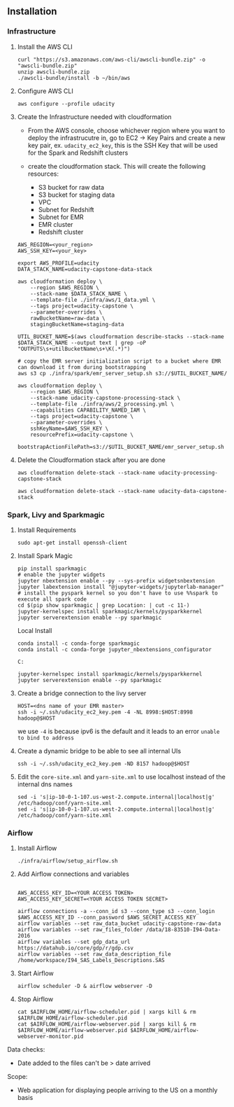 ## Installation

### Infrastructure

1. Install the AWS CLI
    ```
    curl "https://s3.amazonaws.com/aws-cli/awscli-bundle.zip" -o "awscli-bundle.zip"
    unzip awscli-bundle.zip
    ./awscli-bundle/install -b ~/bin/aws
    ```
1. Configure AWS CLI
    ```
    aws configure --profile udacity
    ```

1. Create the Infrastructure needed with cloudformation

    - From the AWS console, choose whichever region where you want to deploy the infrastrucutre in, go to EC2 -> Key Pairs and create a new key pair, ex. `udacity_ec2_key`, this is the SSH Key that will be used for the Spark and Redshift clusters

    - create the cloudformation stack. This will create the following resources:
        - S3 bucket for raw data
        - S3 bucket for staging data
        - VPC
        - Subnet for Redshift
        - Subnet for EMR
        - EMR cluster
        - Redshift cluster
    ```
    AWS_REGION=<your_region>
    AWS_SSH_KEY=<your_key>

    export AWS_PROFILE=udacity
    DATA_STACK_NAME=udacity-capstone-data-stack

    aws cloudformation deploy \
        --region $AWS_REGION \
        --stack-name $DATA_STACK_NAME \
        --template-file ./infra/aws/1_data.yml \
        --tags project=udacity-capstone \
        --parameter-overrides \
        rawBucketName=raw-data \
        stagingBucketName=staging-data
        
    UTIL_BUCKET_NAME=$(aws cloudformation describe-stacks --stack-name $DATA_STACK_NAME --output text | grep -oP "OUTPUTS\s+utilBucketName\s+\K(.*)")

    # copy the EMR server initialization script to a bucket where EMR can download it from during bootstrapping
    aws s3 cp ./infra/spark/emr_server_setup.sh s3://$UTIL_BUCKET_NAME/

    aws cloudformation deploy \
        --region $AWS_REGION \
        --stack-name udacity-capstone-processing-stack \
        --template-file ./infra/aws/2_processing.yml \
        --capabilities CAPABILITY_NAMED_IAM \
        --tags project=udacity-capstone \
        --parameter-overrides \
        sshKeyName=$AWS_SSH_KEY \
        resourcePrefix=udacity-capstone \
        bootstrapActionFilePath=s3://$UTIL_BUCKET_NAME/emr_server_setup.sh
    ```

1. Delete the Cloudformation stack after you are done

    ```
    aws cloudformation delete-stack --stack-name udacity-processing-capstone-stack
    
    aws cloudformation delete-stack --stack-name udacity-data-capstone-stack
    ```
### Spark, Livy and Sparkmagic

1. Install Requirements
    ```
    sudo apt-get install openssh-client
    ```

1. Install Spark Magic
    ```
    pip install sparkmagic
    # enable the jupyter widgets
    jupyter nbextension enable --py --sys-prefix widgetsnbextension
    jupyter labextension install "@jupyter-widgets/jupyterlab-manager"
    # install the pyspark kernel so you don't have to use %%spark to execute all spark code
    cd $(pip show sparkmagic | grep Location: | cut -c 11-)
    jupyter-kernelspec install sparkmagic/kernels/pysparkkernel
    jupyter serverextension enable --py sparkmagic
    ```


    Local Install
    ```
    conda install -c conda-forge sparkmagic
    conda install -c conda-forge jupyter_nbextensions_configurator

    C:

    jupyter-kernelspec install sparkmagic/kernels/pysparkkernel
    jupyter serverextension enable --py sparkmagic
    ```
    
1. Create a bridge connection to the livy server
    ```
    HOST=<dns name of your EMR master>
    ssh -i ~/.ssh/udacity_ec2_key.pem -4 -NL 8998:$HOST:8998 hadoop@$HOST
    ```
    we use `-4` is because ipv6 is the default and it leads to an error `unable to bind to address`

1. Create a dynamic bridge to be able to see all internal UIs
    ```
    ssh -i ~/.ssh/udacity_ec2_key.pem -ND 8157 hadoop@$HOST
    ```

1. Edit the `core-site.xml` and `yarn-site.xml` to use localhost instead of the internal dns names
    ```
    sed -i 's|ip-10-0-1-107.us-west-2.compute.internal|localhost|g' /etc/hadoop/conf/yarn-site.xml
    sed -i 's|ip-10-0-1-107.us-west-2.compute.internal|localhost|g' /etc/hadoop/conf/yarn-site.xml
    ```

### Airflow    
1. Install Airflow
    ```
    ./infra/airflow/setup_airflow.sh
    
    ```

1. Add Airflow connections and variables
    ```

    AWS_ACCESS_KEY_ID=<YOUR ACCESS TOKEN>
    AWS_ACCESS_KEY_SECRET=<YOUR ACCESS TOKEN SECRET>

    airflow connections -a --conn_id s3 --conn_type s3 --conn_login $AWS_ACCESS_KEY_ID --conn_password $AWS_SECRET_ACCESS_KEY
    airflow variables --set raw_data_bucket udacity-capstone-raw-data
    airflow variables --set raw_files_folder /data/18-83510-I94-Data-2016
    airflow variables --set gdp_data_url https://datahub.io/core/gdp/r/gdp.csv
    airflow variables --set raw_data_description_file /home/workspace/I94_SAS_Labels_Descriptions.SAS

1. Start Airflow
    ```
    airflow scheduler -D & airflow webserver -D
    ```

1. Stop Airflow
    ```
    cat $AIRFLOW_HOME/airflow-scheduler.pid | xargs kill & rm $AIRFLOW_HOME/airflow-scheduler.pid
    cat $AIRFLOW_HOME/airflow-webserver.pid | xargs kill & rm $AIRFLOW_HOME/airflow-webserver.pid $AIRFLOW_HOME/airflow-webserver-monitor.pid
    ```

Data checks:
- Date added to the files can't be > date arrived


Scope:
- Web application for displaying people arriving to the US on a monthly basis